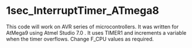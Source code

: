 # 1sec_InterruptTimer_ATmega8

This code will work on AVR series of microcontrollers. It was written for AtMega9 using Atmel Studio 7.0 .
It uses TIMER1 and increments a variable when the timer overflows.
Change F_CPU values as required.
